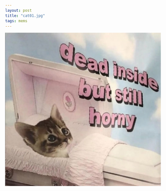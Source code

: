 ```yaml
---
layout: post
title: "cat01.jpg"
tags: mems
---
```


![Alt text](/assets/img/mems/cats/01.jpg "a title")